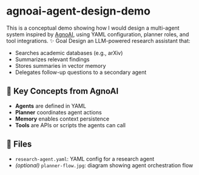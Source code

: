 # agnoai-agent-design-demo
This is a conceptual demo showing how I would design a multi-agent system inspired by [AgnoAI](https://github.com/Agno-Research/AgnoAI), using YAML configuration, planner roles, and tool integrations.
 ✨ Goal
Design an LLM-powered research assistant that:
- Searches academic databases (e.g., arXiv)
- Summarizes relevant findings
- Stores summaries in vector memory
- Delegates follow-up questions to a secondary agent

## 🧠 Key Concepts from AgnoAI
- **Agents** are defined in YAML
- **Planner** coordinates agent actions
- **Memory** enables context persistence
- **Tools** are APIs or scripts the agents can call

## 📁 Files
- `research-agent.yaml`: YAML config for a research agent
- *(optional)* `planner-flow.jpg`: diagram showing agent orchestration flow
